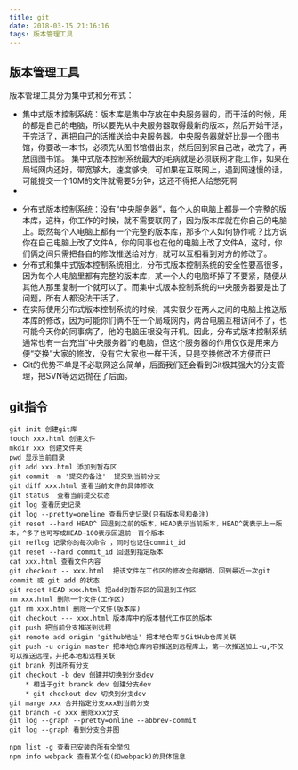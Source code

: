 ```yaml
---
title: git
date: 2018-03-15 21:16:16
tags: 版本管理工具
---
```


## 版本管理工具
版本管理工具分为集中式和分布式：

* 集中式版本控制系统：版本库是集中存放在中央服务器的，而干活的时候，用的都是自己的电脑，所以要先从中央服务器取得最新的版本，然后开始干活，干完活了，再把自己的活推送给中央服务器。中央服务器就好比是一个图书馆，你要改一本书，必须先从图书馆借出来，然后回到家自己改，改完了，再放回图书馆。 集中式版本控制系统最大的毛病就是必须联网才能工作，如果在局域网内还好，带宽够大，速度够快，可如果在互联网上，遇到网速慢的话，可能提交一个10M的文件就需要5分钟，这还不得把人给憋死啊
* 

<!-- more -->
* 分布式版本控制系统：没有“中央服务器”，每个人的电脑上都是一个完整的版本库，这样，你工作的时候，就不需要联网了，因为版本库就在你自己的电脑上。既然每个人电脑上都有一个完整的版本库，那多个人如何协作呢？比方说你在自己电脑上改了文件A，你的同事也在他的电脑上改了文件A，这时，你们俩之间只需把各自的修改推送给对方，就可以互相看到对方的修改了。
* 分布式和集中式版本控制系统相比，分布式版本控制系统的安全性要高很多，因为每个人电脑里都有完整的版本库，某一个人的电脑坏掉了不要紧，随便从其他人那里复制一个就可以了。而集中式版本控制系统的中央服务器要是出了问题，所有人都没法干活了。
* 在实际使用分布式版本控制系统的时候，其实很少在两人之间的电脑上推送版本库的修改，因为可能你们俩不在一个局域网内，两台电脑互相访问不了，也可能今天你的同事病了，他的电脑压根没有开机。因此，分布式版本控制系统通常也有一台充当“中央服务器”的电脑，但这个服务器的作用仅仅是用来方便“交换”大家的修改，没有它大家也一样干活，只是交换修改不方便而已
* Git的优势不单是不必联网这么简单，后面我们还会看到Git极其强大的分支管理，把SVN等远远抛在了后面。


## git指令
	git init 创建git库
	touch xxx.html 创建文件
	mkdir xxx 创建文件夹
	pwd 显示当前目录
	git add xxx.html 添加到暂存区
	git commit -m '提交的备注'  提交到当前分支
	git diff xxx.html 查看当前文件的具体修改
	git status  查看当前提交状态
	git log 查看历史记录	
	git log --pretty=oneline 查看历史记录(只有版本号和备注)
	git reset --hard HEAD^ 回退到之前的版本，HEAD表示当前版本，HEAD^就表示上一版本，^多了也可写成HEAD~100表示回退前一百个版本
	git reflog 记录你的每次命令 ，同时也记住commit_id
	git reset --hard commit_id 回退到指定版本
	cat xxx.html 查看文件内容
	git checkout -- xxx.html  把该文件在工作区的修改全部撤销，回到最近一次git commit 或 git add 的状态
	git reset HEAD xxx.html 把add到暂存区的回退到工作区
	rm xxx.html 删除一个文件(工作区)
	git rm xxx.html 删除一个文件(版本库)
	git checkout --- xxx.html 版本库中的版本替代工作区的版本
	git push 把当前分支推送到远程
	git remote add origin 'github地址' 把本地仓库与GitHub仓库关联
	git push -u origin master 把本地仓库内容推送到远程库上，第一次推送加上-u,不仅可以推送远程，并把本地和远程关联
	git brank 列出所有分支
	git checkout -b dev 创建并切换到分支dev
		* 相当于git branck dev 创建分支dev
		* git checkout dev 切换到分支dev
	git marge xxx 合并指定分支xxx到当前分支
	git branch -d xxx 删除xxx分支
	git log --graph --pretty=online --abbrev-commit 
	git log --graph 看到分支合并图
	
	npm list -g 查看已安装的所有全举包
	npm info webpack 查看某个包(如webpack)的具体信息